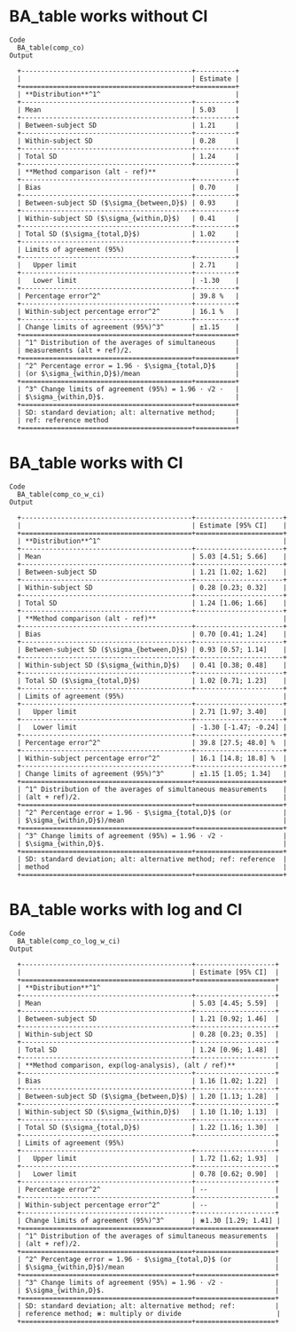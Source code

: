# BA_table works without CI

    Code
      BA_table(comp_co)
    Output
      
      +-------------------------------------------+----------+
      |                                           | Estimate |
      +===========================================+==========+
      | **Distribution**^1^                                  |
      +-------------------------------------------+----------+
      | Mean                                      | 5.03     |
      +-------------------------------------------+----------+
      | Between-subject SD                        | 1.21     |
      +-------------------------------------------+----------+
      | Within-subject SD                         | 0.28     |
      +-------------------------------------------+----------+
      | Total SD                                  | 1.24     |
      +-------------------------------------------+----------+
      | **Method comparison (alt - ref)**                    |
      +-------------------------------------------+----------+
      | Bias                                      | 0.70     |
      +-------------------------------------------+----------+
      | Between-subject SD ($\sigma_{between,D}$) | 0.93     |
      +-------------------------------------------+----------+
      | Within-subject SD ($\sigma_{within,D}$)   | 0.41     |
      +-------------------------------------------+----------+
      | Total SD ($\sigma_{total,D}$)             | 1.02     |
      +-------------------------------------------+----------+
      | Limits of agreement (95%)                            |
      +-------------------------------------------+----------+
      |   Upper limit                             | 2.71     |
      +-------------------------------------------+----------+
      |   Lower limit                             | -1.30    |
      +-------------------------------------------+----------+
      | Percentage error^2^                       | 39.8 %   |
      +-------------------------------------------+----------+
      | Within-subject percentage error^2^        | 16.1 %   |
      +-------------------------------------------+----------+
      | Change limits of agreement (95%)^3^       | ±1.15    |
      +===========================================+==========+
      | ^1^ Distribution of the averages of simultaneous     |
      | measurements (alt + ref)/2.                          |
      +===========================================+==========+
      | ^2^ Percentage error = 1.96 · $\sigma_{total,D}$     |
      | (or $\sigma_{within,D}$)/mean                        |
      +===========================================+==========+
      | ^3^ Change limits of agreement (95%) = 1.96 · √2 ·   |
      | $\sigma_{within,D}$.                                 |
      +===========================================+==========+
      | SD: standard deviation; alt: alternative method;     |
      | ref: reference method                                |
      +===========================================+==========+ 

# BA_table works with CI

    Code
      BA_table(comp_co_w_ci)
    Output
      
      +-------------------------------------------+----------------------+
      |                                           | Estimate [95% CI]    |
      +===========================================+======================+
      | **Distribution**^1^                                              |
      +-------------------------------------------+----------------------+
      | Mean                                      | 5.03 [4.51; 5.66]    |
      +-------------------------------------------+----------------------+
      | Between-subject SD                        | 1.21 [1.02; 1.62]    |
      +-------------------------------------------+----------------------+
      | Within-subject SD                         | 0.28 [0.23; 0.32]    |
      +-------------------------------------------+----------------------+
      | Total SD                                  | 1.24 [1.06; 1.66]    |
      +-------------------------------------------+----------------------+
      | **Method comparison (alt - ref)**                                |
      +-------------------------------------------+----------------------+
      | Bias                                      | 0.70 [0.41; 1.24]    |
      +-------------------------------------------+----------------------+
      | Between-subject SD ($\sigma_{between,D}$) | 0.93 [0.57; 1.14]    |
      +-------------------------------------------+----------------------+
      | Within-subject SD ($\sigma_{within,D}$)   | 0.41 [0.38; 0.48]    |
      +-------------------------------------------+----------------------+
      | Total SD ($\sigma_{total,D}$)             | 1.02 [0.71; 1.23]    |
      +-------------------------------------------+----------------------+
      | Limits of agreement (95%)                                        |
      +-------------------------------------------+----------------------+
      |   Upper limit                             | 2.71 [1.97; 3.40]    |
      +-------------------------------------------+----------------------+
      |   Lower limit                             | -1.30 [-1.47; -0.24] |
      +-------------------------------------------+----------------------+
      | Percentage error^2^                       | 39.8 [27.5; 48.0] %  |
      +-------------------------------------------+----------------------+
      | Within-subject percentage error^2^        | 16.1 [14.8; 18.8] %  |
      +-------------------------------------------+----------------------+
      | Change limits of agreement (95%)^3^       | ±1.15 [1.05; 1.34]   |
      +===========================================+======================+
      | ^1^ Distribution of the averages of simultaneous measurements    |
      | (alt + ref)/2.                                                   |
      +===========================================+======================+
      | ^2^ Percentage error = 1.96 · $\sigma_{total,D}$ (or             |
      | $\sigma_{within,D}$)/mean                                        |
      +===========================================+======================+
      | ^3^ Change limits of agreement (95%) = 1.96 · √2 ·               |
      | $\sigma_{within,D}$.                                             |
      +===========================================+======================+
      | SD: standard deviation; alt: alternative method; ref: reference  |
      | method                                                           |
      +===========================================+======================+ 

# BA_table works with log and CI

    Code
      BA_table(comp_co_log_w_ci)
    Output
      
      +-------------------------------------------+--------------------+
      |                                           | Estimate [95% CI]  |
      +===========================================+====================+
      | **Distribution**^1^                                            |
      +-------------------------------------------+--------------------+
      | Mean                                      | 5.03 [4.45; 5.59]  |
      +-------------------------------------------+--------------------+
      | Between-subject SD                        | 1.21 [0.92; 1.46]  |
      +-------------------------------------------+--------------------+
      | Within-subject SD                         | 0.28 [0.23; 0.35]  |
      +-------------------------------------------+--------------------+
      | Total SD                                  | 1.24 [0.96; 1.48]  |
      +-------------------------------------------+--------------------+
      | **Method comparison, exp(log-analysis), (alt / ref)**          |
      +-------------------------------------------+--------------------+
      | Bias                                      | 1.16 [1.02; 1.22]  |
      +-------------------------------------------+--------------------+
      | Between-subject SD ($\sigma_{between,D}$) | 1.20 [1.13; 1.28]  |
      +-------------------------------------------+--------------------+
      | Within-subject SD ($\sigma_{within,D}$)   | 1.10 [1.10; 1.13]  |
      +-------------------------------------------+--------------------+
      | Total SD ($\sigma_{total,D}$)             | 1.22 [1.16; 1.30]  |
      +-------------------------------------------+--------------------+
      | Limits of agreement (95%)                                      |
      +-------------------------------------------+--------------------+
      |   Upper limit                             | 1.72 [1.62; 1.93]  |
      +-------------------------------------------+--------------------+
      |   Lower limit                             | 0.78 [0.62; 0.90]  |
      +-------------------------------------------+--------------------+
      | Percentage error^2^                       | --                 |
      +-------------------------------------------+--------------------+
      | Within-subject percentage error^2^        | --                 |
      +-------------------------------------------+--------------------+
      | Change limits of agreement (95%)^3^       | ⋇1.30 [1.29; 1.41] |
      +===========================================+====================+
      | ^1^ Distribution of the averages of simultaneous measurements  |
      | (alt + ref)/2.                                                 |
      +===========================================+====================+
      | ^2^ Percentage error = 1.96 · $\sigma_{total,D}$ (or           |
      | $\sigma_{within,D}$)/mean                                      |
      +===========================================+====================+
      | ^3^ Change limits of agreement (95%) = 1.96 · √2 ·             |
      | $\sigma_{within,D}$.                                           |
      +===========================================+====================+
      | SD: standard deviation; alt: alternative method; ref:          |
      | reference method; ⋇: multiply or divide                        |
      +===========================================+====================+ 

